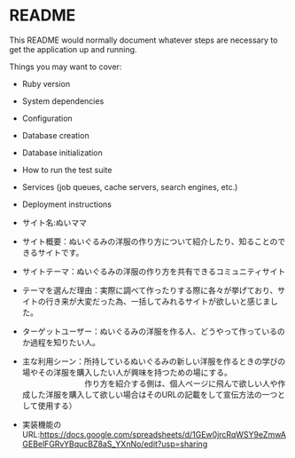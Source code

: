 # README

This README would normally document whatever steps are necessary to get the
application up and running.

Things you may want to cover:

* Ruby version

* System dependencies

* Configuration

* Database creation

* Database initialization

* How to run the test suite

* Services (job queues, cache servers, search engines, etc.)

* Deployment instructions

* サイト名:ぬいママ

* サイト概要：ぬいぐるみの洋服の作り方について紹介したり、知ることのできるサイトです。

* サイトテーマ：ぬいぐるみの洋服の作り方を共有できるコミュニティサイト

* テーマを選んだ理由：実際に調べて作ったりする際に各々が挙げており、サイトの行き来が大変だった為、一括してみれるサイトが欲しいと感じました。

* ターゲットユーザー：ぬいぐるみの洋服を作る人、どうやって作っているのか過程を知りたい人。

* 主な利用シーン：所持しているぬいぐるみの新しい洋服を作るときの学びの場やその洋服を購入したい人が興味を持つための場にする。
　　　　　　　　作り方を紹介する側は、個人ページに飛んで欲しい人や作成した洋服を購入して欲しい場合はそのURLの記載をして宣伝方法の一つとして使用する）

* 実装機能のURL:https://docs.google.com/spreadsheets/d/1GEw0jrcRqWSY9eZmwAGEBelFGRvYBqucBZ8aS_YXnNo/edit?usp=sharing

